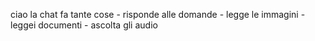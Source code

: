 ciao la chat fa tante cose
\- risponde alle domande 
\- legge le immagini 
\- leggei documenti 
\- ascolta gli audio 